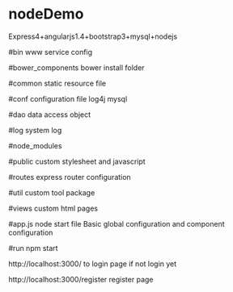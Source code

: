 # nodeDemo
Express4+angularjs1.4+bootstrap3+mysql+nodejs

#bin
www service config

#bower_components
bower install folder

#common
static resource file

#conf
configuration file
log4j mysql

#dao
data access object

#log
system log

#node_modules

#public
custom stylesheet and javascript

#routes
express router configuration

#util
custom tool package

#views
custom html pages

#app.js
node start file
Basic global configuration and component configuration

#run
npm start

http://localhost:3000/
to login page if not login yet

http://localhost:3000/register
register page
